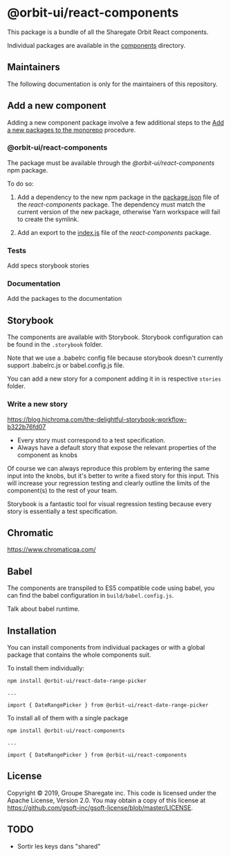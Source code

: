 # @orbit-ui/react-components

This package is a bundle of all the Sharegate Orbit React components.

Individual packages are available in the [components](/components) directory.

## Maintainers

The following documentation is only for the maintainers of this repository.

## Add a new component

Adding a new component package involve a few additional steps to the [Add a new packages to the monorepo](https://github.com/gsoft-inc/sg-brand#add-a-new-packages-to-the-monorepo) procedure. 

### @orbit-ui/react-components

The package must be available through the *@orbit-ui/react-components* npm package.

To do so:

1. Add a dependency to the new npm package in the [package.json](/package.json) file of the *react-components* package. The dependency must match the current version of the new package, otherwise Yarn workspace will fail to create the symlink.

2. Add an export to the [index.js](/src/index.js) file of the *react-components* package.

### Tests

Add specs storybook stories

### Documentation

Add the packages to the documentation

## Storybook

The components are available with Storybook. Storybook configuration can be found in the `.storybook` folder.

Note that we use a .babelrc config file because storybook doesn't currently support .babelrc.js or babel.config.js file.

You can add a new story for a component adding it in is respective `stories` folder.

### Write a new story

https://blog.hichroma.com/the-delightful-storybook-workflow-b322b76fd07

- Every story must correspond to a test specification.
- Always have a default story that expose the relevant properties of the component as knobs

Of course we can always reproduce this problem by entering the same input into the knobs, but it's better to write a fixed story for this input. This will increase your regression testing and clearly outline the limits of the component(s) to the rest of your team.

Storybook is a fantastic tool for visual regression testing because every story is essentially a test specification.

## Chromatic

https://www.chromaticqa.com/

## Babel

The components are transpiled to ES5 compatible code using babel, you can find the babel configuration in `build/babel.config.js`.

Talk about babel runtime.



## Installation

You can install components from individual packages or with a global package that contains the whole components suit.

To install them individually:

```
npm install @orbit-ui/react-date-range-picker

...

import { DateRangePicker } from @orbit-ui/react-date-range-picker

```

To install all of them with a single package

```
npm install @orbit-ui/react-components

...

import { DateRangePicker } from @orbit-ui/react-components

```

## License

Copyright © 2019, Groupe Sharegate inc. This code is licensed under the Apache License, Version 2.0. You may obtain a copy of this license at https://github.com/gsoft-inc/gsoft-license/blob/master/LICENSE.

## TODO

- Sortir les keys dans "shared"




